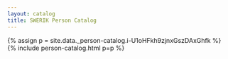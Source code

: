 ```yaml
---
layout: catalog
title: SWERIK Person Catalog
---
```

{% assign p = site.data._person-catalog.i-U1oHFkh9zjnxGszDAxGhfk %}
{% include person-catalog.html p=p %}

